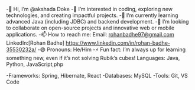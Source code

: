 -👋 Hi, I’m @akshada Doke 
-👀 I’m interested in coding, exploring new technologies, and creating impactful projects.
-🌱 I’m currently learning advanced Java (including JDBC) and backend development.
-💞️ I’m looking to collaborate on open-source projects and innovative web or mobile applications.
-📫 How to reach me:
Email: rohanbadhe97@gmail.com
LinkedIn:[Rohan Badhe] https://www.linkedin.com/in/rohan-badhe-35530232a/
-😄 Pronouns: He/Him
-⚡ Fun fact: I’m always up for learning something new, even if it’s not solving Rubik’s cubes!
Languages: Java, Python, JavaScript,php

-Frameworks: Spring, Hibernate, React
-Databases: MySQL
-Tools: Git, VS Code
